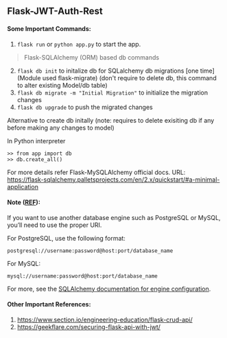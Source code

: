 ## Flask-JWT-Auth-Rest

#### Some Important Commands:

1) ```flask run``` or ```python app.py``` to start the app.
> Flask-SQLAlchemy (ORM) based db commands
2) ```flask db init``` to initalize db for SQLalchemy db migrations [one time] (Module used flask-migrate) (don't require to delete db, this command to alter existing Model/db table)
3) ```flask db migrate -m "Initial Migration"``` to initialize the migration changes
4) ```flask db upgrade``` to push the migrated changes


Alternative to create db initally (note: requires to delete exisiting db if any before making any changes to model)

In Python interpreter

```
>> from app import db
>> db.create_all()
```

For more details refer Flask-MySQLAlchemy official docs.
URL: https://flask-sqlalchemy.palletsprojects.com/en/2.x/quickstart/#a-minimal-application

#### Note ([REF](https://www.digitalocean.com/community/tutorials/how-to-use-flask-sqlalchemy-to-interact-with-databases-in-a-flask-application)):

If you want to use another database engine such as PostgreSQL or MySQL, you’ll need to use the proper URI.

For PostgreSQL, use the following format:

```
postgresql://username:password@host:port/database_name
```
For MySQL:
```
mysql://username:password@host:port/database_name
```
For more, see the [SQLAlchemy documentation for engine configuration](https://docs.sqlalchemy.org/en/14/core/engines.html).


#### Other Important References:
1) https://www.section.io/engineering-education/flask-crud-api/
2) https://geekflare.com/securing-flask-api-with-jwt/
